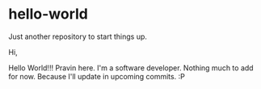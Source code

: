 # hello-world
Just another repository to start things up.

Hi,

Hello World!!!
Pravin here. I'm a software developer.
Nothing much to add for now. Because I'll update in upcoming commits. :P
